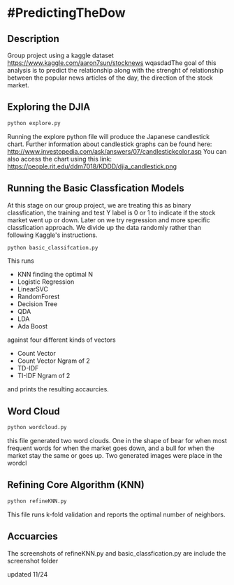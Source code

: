 # \#PredictingTheDow

## Description
Group project using a kaggle dataset https://www.kaggle.com/aaron7sun/stocknews
  wqasdadThe goal of this  analysis is to predict the relationship along with the strenght of relationship between the popular
news articles of the day, the direction of the stock market.



## Exploring the DJIA
```cmd
python explore.py
```
Running the explore python file will produce the Japanese candlestick chart. Further information about candlestick graphs can be found here: http://www.investopedia.com/ask/answers/07/candlestickcolor.asp
You can also access the chart using this link: https://people.rit.edu/ddm7018/KDDD/djia_candlestick.png 

## Running the Basic Classfication Models
At this stage on our group project, we are treating this as binary classfication, the training and test Y label is 0 or 1 to indicate if the stock market went up or down. Later on we try regression and more specific classfication approach. We divide up the data randomly rather than following Kaggle's instructions.

```cmd
python basic_classifcation.py
```

This runs 
- KNN finding the optimal N
- Logistic Regression
- LinearSVC
- RandomForest
- Decision Tree
- QDA
- LDA
- Ada Boost

against four different kinds of vectors
- Count Vector
- Count Vector Ngram of 2
- TD-IDF
- TI-IDF Ngram of 2

and prints the resulting accaurcies. 

## Word Cloud

```cmd
python wordcloud.py
```
this file generated two word clouds. One in the shape of bear for when most frequent words for when the market goes down, and a bull for when the market stay the same or goes up. Two generated images were place in the wordcl

## Refining Core Algorithm (KNN)

```cmd
python refineKNN.py
```
This file runs k-fold validation and reports the optimal number of neighbors.

## Accuarcies
The screenshots of refineKNN.py and basic_classfication.py are include the screenshot folder

updated 11/24
